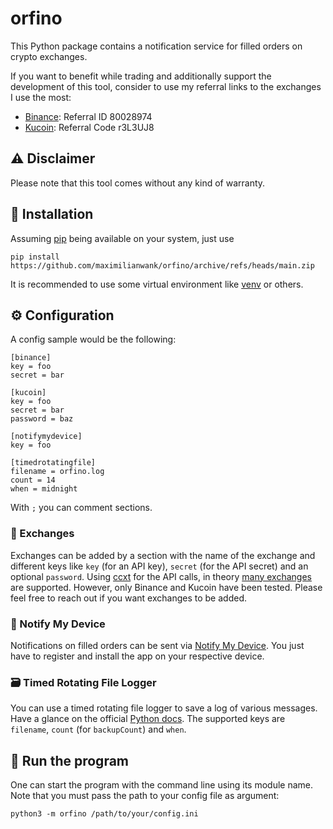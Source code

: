 # orfino
This Python package contains a notification service for filled orders on crypto exchanges.

If you want to benefit while trading and additionally support the development of this tool, consider to use my referral 
links to the exchanges I use the most:

* [Binance](https://accounts.binance.com/en/register?ref=80028974): Referral ID 80028974
* [Kucoin](https://www.kucoin.com/ucenter/signup?rcode=r3L3UJ8): Referral Code r3L3UJ8

## :warning: Disclaimer

Please note that this tool comes without any kind of warranty.

## :electric_plug: Installation

Assuming [pip](https://pip.pypa.io/) being available on your system, just use

```
pip install https://github.com/maximilianwank/orfino/archive/refs/heads/main.zip
```

It is recommended to use some virtual environment like [venv](https://docs.python.org/3/library/venv.html) or others.

## :gear: Configuration

A config sample would be the following:

```
[binance]
key = foo
secret = bar

[kucoin]
key = foo
secret = bar
password = baz

[notifymydevice]
key = foo

[timedrotatingfile]
filename = orfino.log
count = 14
when = midnight
```

With `;` you can comment sections.

### :currency_exchange: Exchanges

Exchanges can be added by a section with the name of the exchange and different keys like `key` (for an API key), 
`secret` (for the API secret) and an optional `password`. Using [ccxt](https://github.com/ccxt/ccxt) for the API calls, 
in theory [many exchanges](https://github.com/ccxt/ccxt) are supported. However, only Binance and Kucoin have been 
tested. Please feel free to reach out if you want exchanges to be added.

### :bell: Notify My Device

Notifications on filled orders can be sent via [Notify My Device](https://www.notifymydevice.com/). You just have to 
register and install the app on your respective device.

### :card_file_box: Timed Rotating File Logger

You can use a timed rotating file logger to save a log of various messages. Have a glance on the official 
[Python docs](https://docs.python.org/3/library/logging.handlers.html#timedrotatingfilehandler). The supported keys are 
`filename`, `count` (for `backupCount`) and `when`.

## :running: Run the program

One can start the program with the command line using its module name. 
Note that you must pass the path to your config file as argument:

```
python3 -m orfino /path/to/your/config.ini
```
